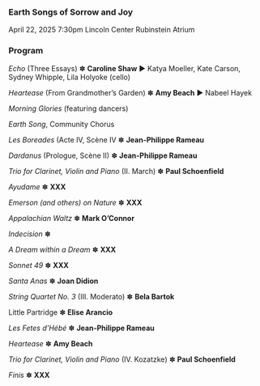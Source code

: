 ### Earth Songs of Sorrow and Joy

 April 22, 2025 7:30pm
 Lincoln Center Rubinstein Atrium
 
### Program
_Echo_ (Three Essays) ✽ **Caroline Shaw**
 	► Katya Moeller, Kate Carson, Sydney Whipple, Lila Holyoke (cello)  

_Heartease_ (From Grandmother’s Garden) ✽ **Amy Beach**
 	► Nabeel Hayek

_Morning Glories_ (featuring dancers)

_Earth Song_, Community Chorus

_Les Boreades_ (Acte IV, Scène IV ✽ **Jean-Philippe Rameau**

_Dardanus_ (Prologue, Scène II) ✽ **Jean-Philippe Rameau**

_Trio for Clarinet, Violin and Piano_ (II. March) ✽ **Paul Schoenfield**

_Ayudame_ ✽ **XXX**

_Emerson (and others) on Nature_ ✽ **XXX**

_Appalachian Waltz_ ✽ **Mark O’Connor**

_Indecision_ ✽ 

_A Dream within a Dream_ ✽ **XXX**

_Sonnet 49_ ✽ **XXX**

_Santa Anas_ ✽ **Joan Didion**

_String Quartet No. 3_ (III. Moderato) ✽ **Bela Bartok**
 
Little Partridge ✽ **Elise Arancio**

_Les Fetes d'Hébé_ ✽ **Jean-Philippe Rameau**

_Heartease_ ✽ **Amy Beach**

_Trio for Clarinet, Violin and Piano_ (IV. Kozatzke) ✽ **Paul Schoenfield**

_Finis_ ✽ **XXX**


